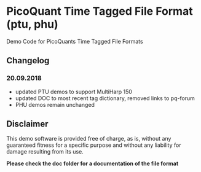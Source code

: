 # PicoQuant Time Tagged File Format (ptu, phu)


Demo Code for PicoQuants Time Tagged File Formats

## Changelog
### 20.09.2018 
* updated PTU demos to support MultiHarp 150
* updated DOC to most recent tag dictionary, removed links to pq-forum
* PHU demos remain unchanged

## Disclaimer

This demo software is provided free of charge, as is, without any guaranteed fitness for a specific purpose and without any liability for damage resulting from its use.

**Please check the doc folder for a documentation of the file format**
